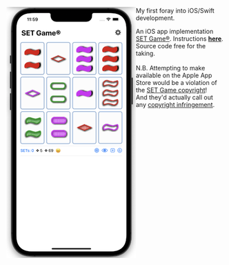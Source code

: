 <img src="https://raw.githubusercontent.com/dmichaels/public/master/dev/xcode/SetGame/etc/img/SetGame.png" alt="drawing" width="300" align="left" /> My first foray into iOS/Swift development. <br />

An iOS app implementation [SET Game®](https://www.setgame.com/set/puzzle).
Instructions **[here](https://www.setgame.com/sites/default/files/instructions/SET%20INSTRUCTIONS%20-%20ENGLISH.pdf)**. <br />
Source code free for the taking. <br /><br />
N.B. Attempting to make available on the Apple App Store would be a violation of the <a href="http://setgame.com/terms-and-conditions">SET Game copyright</a>!
<br/>
And they'd actually call out any <a href="http://www.cs.cmu.edu/~treuille/resc/set/set-letter.pdf">copyright infringement</a>.
